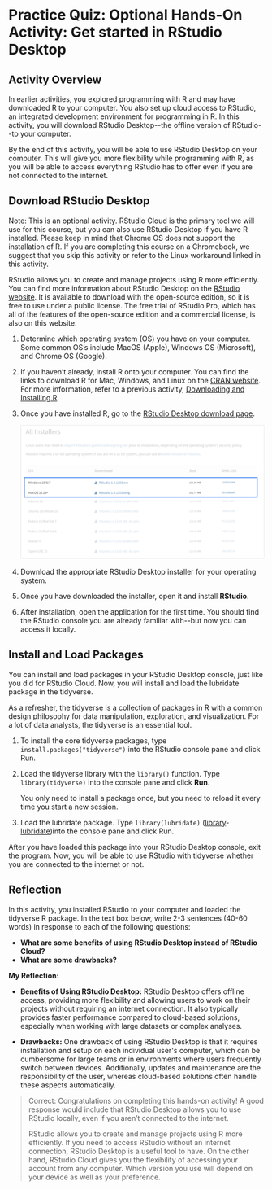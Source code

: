 # Practice Quiz: Optional Hands-On Activity: Get started in RStudio Desktop

## Activity Overview

In earlier activities, you explored programming with R and may have downloaded R to your computer. You also set up cloud access to RStudio, an integrated development environment for programming in R. In this activity, you will download RStudio Desktop--the offline version of RStudio--to your computer.

By the end of this activity, you will be able to use RStudio Desktop on your computer. This will give you more flexibility while programming with R, as you will be able to access everything RStudio has to offer even if you are not connected to the internet.

## Download RStudio Desktop

Note: This is an optional activity. RStudio Cloud is the primary tool we will use for this course, but you can also use RStudio Desktop if you have R installed. Please keep in mind that Chrome OS does not support the installation of R. If you are completing this course on a Chromebook, we suggest that you skip this activity or refer to the Linux workaround linked in this activity.

RStudio allows you to create and manage projects using R more efficiently. You can find more information about RStudio Desktop on the [RStudio website](https://www.rstudio.com/). It is available to download with the open-source edition, so it is free to use under a public license. The free trial of RStudio Pro, which has all of the features of the open-source edition and a commercial license, is also on this website.

1. Determine which operating system (OS) you have on your computer. Some common OS’s include MacOS (Apple), Windows OS (Microsoft), and Chrome OS (Google).

2. If you haven’t already, install R onto your computer. You can find the links to download R for Mac, Windows, and Linux on the [CRAN website](https://cran.rstudio.com/). For more information, refer to a previous activity, [Downloading and Installing R](https://www.coursera.org/learn/data-analysis-r/quiz/mWN3I/optional-hands-on-activity-downloading-and-installing-r).

3. Once you have installed R, go to the [RStudio Desktop download page](https://rstudio.com/products/rstudio/download/#download).

    ![x](./resources/img-4.png)

4. Download the appropriate RStudio Desktop installer for your operating system.

5. Once you have downloaded the installer, open it and install **RStudio**.

6. After installation, open the application for the first time. You should find the RStudio console you are already familiar with--but now you can access it locally.

## Install and Load Packages

You can install and load packages in your RStudio Desktop console, just like you did for RStudio Cloud. Now, you will install and load the lubridate package in the tidyverse.

As a refresher, the tidyverse is a collection of packages in R with a common design philosophy for data manipulation, exploration, and visualization. For a lot of data analysts, the tidyverse is an essential tool.

1. To install the core tidyverse packages, type `install.packages("tidyverse")` into the RStudio console pane and click Run.

2. Load the tidyverse library with the `library()` function. Type `library(tidyverse)` into the console pane and click **Run**.

    You only need to install a package once, but you need to reload it every time you start a new session.

3. Load the lubridate package. Type `library(lubridate)` ([library](https://rdrr.io/r/base/library.html)-[lubridate](https://lubridate.tidyverse.org/))into the console pane and click Run.

After you have loaded this package into your RStudio Desktop console, exit the program. Now, you will be able to use RStudio with tidyverse whether you are connected to the internet or not.

## Reflection

In this activity, you installed RStudio to your computer and loaded the tidyverse R package. In the text box below, write 2-3 sentences (40-60 words) in response to each of the following questions:

- **What are some benefits of using RStudio Desktop instead of RStudio Cloud?**
- **What are some drawbacks?**

**My Reflection:**

- **Benefits of Using RStudio Desktop:**
  RStudio Desktop offers offline access, providing more flexibility and allowing users to work on their projects without requiring an internet connection. It also typically provides faster performance compared to cloud-based solutions, especially when working with large datasets or complex analyses.

- **Drawbacks:**
  One drawback of using RStudio Desktop is that it requires installation and setup on each individual user's computer, which can be cumbersome for large teams or in environments where users frequently switch between devices. Additionally, updates and maintenance are the responsibility of the user, whereas cloud-based solutions often handle these aspects automatically.

> Correct:
> Congratulations on completing this hands-on activity! A good response would include that RStudio Desktop allows you to use RStudio locally, even if you aren’t connected to the internet.
>
> RStudio allows you to create and manage projects using R more efficiently. If you need to access RStudio without an internet connection, RStudio Desktop is a useful tool to have. On the other hand, RStudio Cloud gives you the flexibility of accessing your account from any computer. Which version you use will depend on your device as well as your preference.
